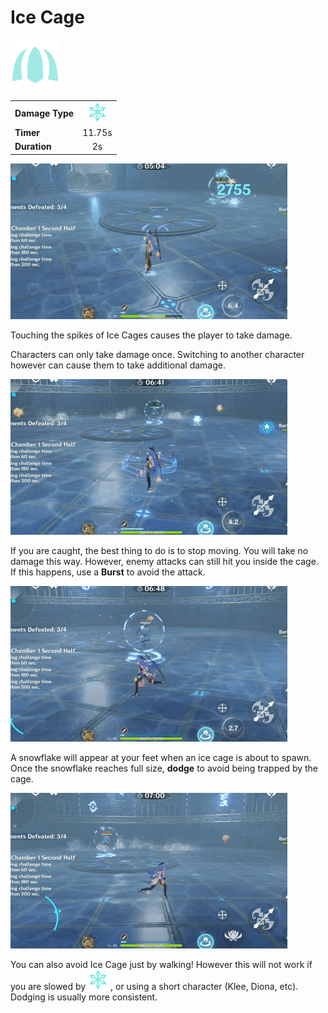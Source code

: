 # Ice Cage

![](../../.gitbook/assets/cryo_icecage_med.png)

|  |  |
| :--- | :---: |
| **Damage Type** |   ![](../../.gitbook/assets/cryo_small.png)  |
| **Timer** | 11.75s |
| **Duration** | 2s |

![Touching the Ice Cage causes damage](../../.gitbook/assets/damage.gif)

Touching the spikes of Ice Cages causes the player to take damage. 

Characters can only take damage once. Switching to another character however can cause them to take additional damage.

![If caught, stop moving](../../.gitbook/assets/still.gif)

If you are caught, the best thing to do is to stop moving. You will take no damage this way. However, enemy attacks can still hit you inside the cage. If this happens, use a **Burst** to avoid the attack.

![Dodge timing for Ice Cage](../../.gitbook/assets/dodge.gif)

A snowflake will appear at your feet when an ice cage is about to spawn. Once the snowflake reaches full size, **dodge** to avoid being trapped by the cage.

![Avoiding Ice Cage at walking speed](../../.gitbook/assets/walk_dodge.gif)

You can also avoid Ice Cage just by walking! However this will not work if you are slowed by ![](../../.gitbook/assets/cryo_small.png) , or using a short character \(Klee, Diona, etc\). Dodging is usually more consistent.

